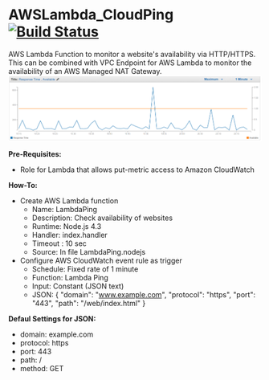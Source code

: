 # AWSLambda_CloudPing [![Build Status](https://travis-ci.org/chriselsen/AWSLambda_CloudPing.svg?branch=master)](https://travis-ci.org/chriselsen/AWSLambda_CloudPing)
AWS Lambda Function to monitor a website's availability via HTTP/HTTPS. This can be combined with VPC Endpoint for AWS Lambda to monitor the availability of an AWS Managed NAT Gateway.
![Screenshot](https://github.com/chriselsen/AWSLambda_CloudPing/raw/master/AWSLambdaPing.PNG)

**Pre-Requisites:**
* Role for Lambda that allows put-metric access to Amazon CloudWatch

**How-To:**
* Create AWS Lambda function
  * Name: LambdaPing
  * Description: Check availability of websites
  * Runtime: Node.js 4.3
  * Handler: index.handler
  * Timeout : 10 sec
  * Source: In file LambdaPing.nodejs
* Configure AWS CloudWatch event rule as trigger
  * Schedule: Fixed rate of 1 minute
  * Function: Lambda Ping
  * Input: Constant (JSON text)
  * JSON: { "domain": "www.example.com", "protocol": "https", "port": "443", "path": "/web/index.html" }

**Defaul Settings for JSON:**
* domain: example.com
* protocol: https
* port: 443
* path: /
* method: GET

